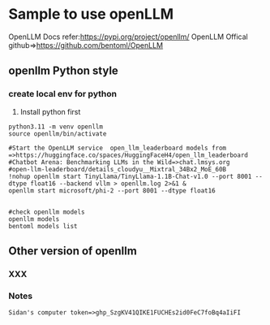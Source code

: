 # Sample to use openLLM
OpenLLM Docs refer:https://pypi.org/project/openllm/
OpenLLM Offical github=>https://github.com/bentoml/OpenLLM


## openllm Python style
### create local env for python
1. Install python first
```
python3.11 -m venv openllm
source openllm/bin/activate

#Start the OpenLLM service  open_llm_leaderboard models from =>https://huggingface.co/spaces/HuggingFaceH4/open_llm_leaderboard
#Chatbot Arena: Benchmarking LLMs in the Wild=>chat.lmsys.org
#open-llm-leaderboard/details_cloudyu__Mixtral_34Bx2_MoE_60B
!nohup openllm start TinyLlama/TinyLlama-1.1B-Chat-v1.0 --port 8001 --dtype float16 --backend vllm > openllm.log 2>&1 &
openllm start microsoft/phi-2 --port 8001 --dtype float16 


#check openllm models
openllm models
bentoml models list

```

## Other version of openllm

### XXX

### Notes
```
Sidan's computer token=>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
```
